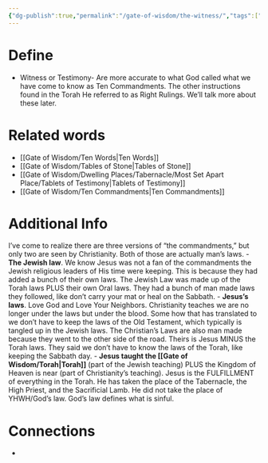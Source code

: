 ```yaml
---
{"dg-publish":true,"permalink":"/gate-of-wisdom/the-witness/","tags":["#GateWisdom","W"]}
---
```


# Define
- Witness or Testimony- Are more accurate to what God called what we have come to know as Ten Commandments. The other instructions found in the Torah He referred to as Right Rulings. We’ll talk more about these later.

# Related words
- [[Gate of Wisdom/Ten Words\|Ten Words]]
- [[Gate of Wisdom/Tables of Stone\|Tables of Stone]]
- [[Gate of Wisdom/Dwelling Places/Tabernacle/Most Set Apart Place/Tablets of Testimony\|Tablets of Testimony]]
- [[Gate of Wisdom/Ten Commandments\|Ten Commandments]]

# Additional Info
I’ve come to realize there are three versions of “the commandments,” but only two are seen by Christianity. Both of those are actually man’s laws. 
	- **The Jewish law**. We know Jesus was not a fan of the commandments the Jewish religious leaders of His time were keeping. This is because they had added a bunch of their own laws. The Jewish Law was made up of the Torah laws PLUS their own Oral laws. They had a bunch of man made laws they followed, like don’t carry your mat or heal on the Sabbath.
	- **Jesus’s laws**. Love God and Love Your Neighbors. Christianity teaches we are no longer under the laws but under the blood. Some how that has translated to we don’t have to keep the laws of the Old Testament, which typically is tangled up in the Jewish laws. The Christian’s Laws are also man made because they went to the other side of the road. Theirs is Jesus MINUS the Torah laws. They said we don’t have to know the laws of the Torah, like keeping the Sabbath day.
	- **Jesus taught the [[Gate of Wisdom/Torah\|Torah]]** (part of the Jewish teaching) PLUS the Kingdom of Heaven is near (part of Christianity’s teaching). Jesus is the FULFILLMENT of everything in the Torah. He has taken the place of the Tabernacle, the High Priest, and the Sacrificial Lamb. He did not take the place of YHWH/God’s law. God’s law defines what is sinful.

# Connections
- 

